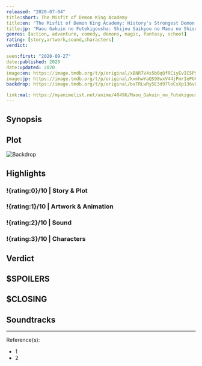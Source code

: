 ```yaml
---
released: "2020-07-04"
title:short: The Misfit of Demon King Academy
title:en: "The Misfit of Demon King Academy: History's Strongest Demon King Reincarnates and Goes to School with His Descendants"
title:jp: "Maou Gakuin no Futekigousha: Shijou Saikyou no Maou no Shiso, Tensei shite Shison-tachi no Gakkou e"
genres: [action, adventure, comedy, demons, magic, fantasy, school]
rating: [story,artwork,sound,characters]
verdict:

seen:first: "2020-09-27"
date:published: 2020
date:updated: 2020
image:en: https://image.tmdb.org/t/p/original/xBNR7V4s5b0qQfRCiyEvIC5PS6v.jpg
image:jp: https://image.tmdb.org/t/p/original/kxmhwYaQS98wxV44jPmrIePUGlT.jpg
backdrop: https://image.tmdb.org/t/p/original/bxTRLwRy5E3d97loCxXp136vDDu.jpg

link:mal: https://myanimelist.net/anime/40496/Maou_Gakuin_no_Futekigousha__Shijou_Saikyou_no_Maou_no_Shiso_Tensei_shite_Shison-tachi_no_Gakkou_e
---
```



## Synopsis

## Plot

![Backdrop]()

## Highlights

### !{rating:0}/10 | Story & Plot

### !{rating:1}/10 | Artwork & Animation

### !{rating:2}/10 | Sound

### !{rating:3}/10 | Characters

## Verdict

## $SPOILERS

## $CLOSING

## Soundtracks

***
Reference(s):

- 1
- 2

